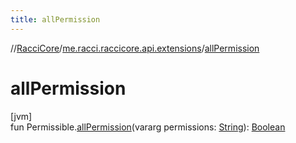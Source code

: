 ```yaml
---
title: allPermission
---
```

//[RacciCore](../../index.html)/[me.racci.raccicore.api.extensions](index.html)/[allPermission](all-permission.html)



# allPermission



[jvm]\
fun Permissible.[allPermission](all-permission.html)(vararg permissions: [String](https://kotlinlang.org/api/latest/jvm/stdlib/kotlin/-string/index.html)): [Boolean](https://kotlinlang.org/api/latest/jvm/stdlib/kotlin/-boolean/index.html)




